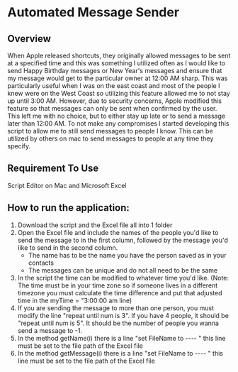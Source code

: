 <h1>Automated Message Sender </h1>

<h2>Overview</h2>

When Apple released shortcuts, they originally allowed messages to be sent at a specified time and this was something I utilized often as I would like to send Happy Birthday messages or New Year's messages and ensure that my message would get to the particular owner at 12:00 AM sharp. This was particularly useful when I was on the east coast and most of the people I knew were on the West Coast so utilizing this feature allowed me to not stay up until 3:00 AM. However, due to security concerns, Apple modified this feature so that messages can only be sent when confirmed by the user. This left me with no choice, but to either stay up late or to send a message later than 12:00 AM. To not make any compromises I started developing this script to allow me to still send messages to people I know. This can be utilized by others on mac to send messages to people at any time they specify.

<h2>Requirement To Use</h2>
Script Editor on Mac and Microsoft Excel

<h2>How to run the application: </h2>

1. Download the script and the Excel file all into 1 folder
2. Open the Excel file and include the names of the people you'd like to send the message to in the first column, followed by the message you'd like to send in the second column.
   - The name has to be the name you have the person saved as in your contacts
   - The messages can be unique and do not all need to be the same
3. In the script the time can be modified to whatever time you'd like. (Note: The time must be in your time zone so if someone lives in a different timezone you must calculate the time difference and put that adjusted time in the myTime = "3:00:00 am line)
4. If you are sending the message to more than one person, you must modify the line "repeat until num is 3". If you have 4 people, it should be "repeat until num is 5". It should be the number of people you wanna send a message to -1.
5. In the method getName(i) there is a line "set FileName to ---- " this line must be set to the file path of the Excel file
6. In the method getMessage(i) there is a line "set FileName to ---- " this line must be set to the file path of the Excel file
